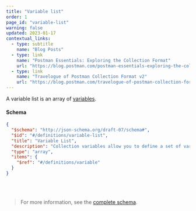 ```yaml
---
title: "Variable list"
order: 1
page_id: "variable-list"
warning: false
updated: 2023-01-17
contextual_links:
  - type: subtitle
    name: "Blog Posts"
  - type: link
    name: "Postman Essentials: Exploring the Collection Format"
    url: "https://blog.postman.com/postman-essentials-exploring-the-collection-format/"
  - type: link
    name: "Travelogue of Postman Collection Format v2"
    url: "https://blog.postman.com/travelogue-of-postman-collection-format-v2/"
---
```


A variable list is an array of [variables](/docs/reference/variable).

#### Schema

```json
{
  "$schema": "http://json-schema.org/draft-07/schema#",
  "$id": "#/definitions/variable-list",
  "title": "Variable List",
  "description": "Collection variables allow you to define a set of variables, that are a *part of the collection*, as opposed to environments, which are separate entities.\n*Note: Collection variables must not contain any sensitive information.*",
  "type": "array",
  "items": {
    "$ref": "#/definitions/variable"
  }
}
```

<br /><br />

> For more information, see the [complete schema](https://schema.postman.com/collection/json/v2.1.0/draft-07/collection.json).
